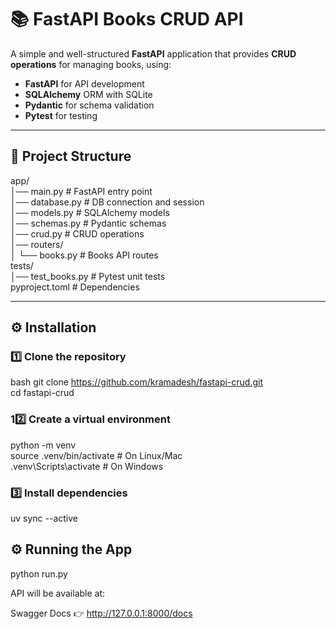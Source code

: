 
# 📚 FastAPI Books CRUD API

A simple and well-structured **FastAPI** application that provides **CRUD operations** for managing books, using:

- **FastAPI** for API development
- **SQLAlchemy** ORM with SQLite
- **Pydantic** for schema validation
- **Pytest** for testing

---

## 📂 Project Structure

app/ <br>
│── main.py # FastAPI entry point <br>
│── database.py # DB connection and session <br>
│── models.py # SQLAlchemy models <br>
│── schemas.py # Pydantic schemas <br>
│── crud.py # CRUD operations <br>
│── routers/ <br>
│ └── books.py # Books API routes <br>
tests/ <br>
│── test_books.py # Pytest unit tests <br>
pyproject.toml # Dependencies <br>


---

## ⚙️ Installation

### 1️⃣ Clone the repository
bash
git clone https://github.com/kramadesh/fastapi-crud.git <br>
cd fastapi-crud <br>

### 1️2️⃣ Create a virtual environment

python -m venv <br>
source .venv/bin/activate   # On Linux/Mac <br>
.venv\Scripts\activate      # On Windows <br>


### 3️⃣ Install dependencies

uv sync --active <br>

## ⚙️ Running the App

python run.py

API will be available at:

Swagger Docs 👉 http://127.0.0.1:8000/docs




